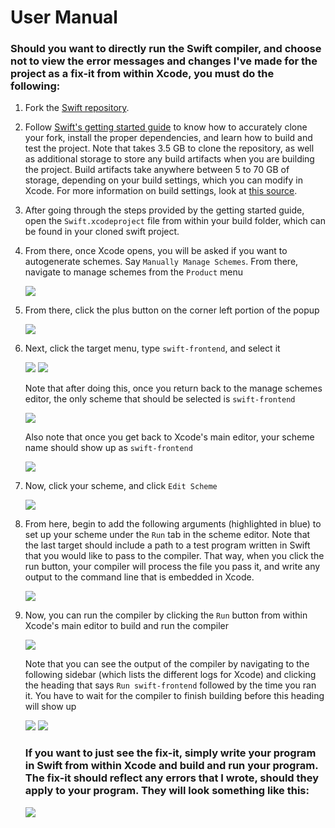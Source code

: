 # User Manual

### Should you want to directly run the Swift compiler, and choose not to view the error messages and changes I've made for the project as a fix-it from within Xcode, you must do the following: 

1. Fork the [Swift repository](https://github.com/apple/swift). 

2. Follow [Swift's getting started guide](https://github.com/apple/swift/blob/main/docs/HowToGuides/GettingStarted.md) to know how to accurately clone your fork, install the proper dependencies, and learn how to build and test the project. Note that takes 3.5 GB to clone the repository, as well as additional storage to store any build artifacts when you are building the project. Build artifacts take anywhere between 5 to 70 GB of storage, depending on your build settings, which you can modify in Xcode. For more information on build settings, look at [this source](https://xcodebuildsettings.com/).

3. After going through the steps provided by the getting started guide, open the `Swift.xcodeproject` file from within your build folder, which can be found in your cloned swift project.

4. From there, once Xcode opens, you will be asked if you want to autogenerate schemes. Say `Manually Manage Schemes`. From there, navigate to manage schemes from the `Product` menu

    ![](images/manage-schemes.png)

5. From there, click the plus button on the corner left portion of the popup
    
    ![](images/add-scheme.png)

6. Next, click the target menu, type `swift-frontend`, and select it 

    ![](images/select-target.png)
    ![](images/select-swift-frontend.png)

    Note that after doing this, once you return back to the manage schemes editor, the only scheme that should be selected is `swift-frontend`
    
    ![](images/finished-manage-scheme.png)
    
    Also note that once you get back to Xcode's main editor, your scheme name should show up as `swift-frontend`
    
    ![](images/scheme-shows-up.png)

7. Now, click your scheme, and click `Edit Scheme`

    ![](images/select-edit-scheme.png)
    
8. From here, begin to add the following arguments (highlighted in blue) to set up your scheme under the `Run` tab in the scheme editor. Note that the last target should include a path to a test program written in Swift that you would like to pass to the compiler. That way, when you click the run button, your compiler will process the file you pass it, and write any output to the command line that is embedded in Xcode. 

    ![](images/edit-scheme-arguments.png)

9. Now, you can run the compiler by clicking the `Run` button from within Xcode's main editor to build and run the compiler
    
    ![](images/run-compiler.png)
    
    Note that you can see the output of the compiler by navigating to the following sidebar (which lists the different logs for Xcode) and clicking the heading that says `Run swift-frontend` followed by the time you ran it. You have to wait for the compiler to finish building before this heading will show up 
    
    ![](images/navigate-to-logs.png)
    ![](images/view-compiler-output.png)

    
    ### If you want to just see the fix-it, simply write your program in Swift from within Xcode and build and run your program. The fix-it should reflect any errors that I wrote, should they apply to your program. They will look something like this:
    
    ![](images/fix-it-example.png)
    








    
    
    

